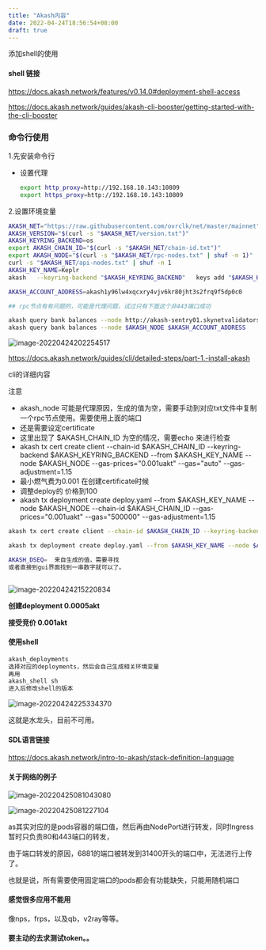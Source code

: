 ```yaml
---
title: "Akash内容"
date: 2022-04-24T18:56:54+08:00
draft: true
---
```


添加shell的使用



#### shell 链接

https://docs.akash.network/features/v0.14.0#deployment-shell-access

https://docs.akash.network/guides/akash-cli-booster/getting-started-with-the-cli-booster



### 命令行使用

1.先安装命令行

+ 设置代理

  ```Bash
  export http_proxy=http://192.168.10.143:10809
  export https_proxy=http://192.168.10.143:10809
  ```

  

2.设置环境变量

```Bash
AKASH_NET="https://raw.githubusercontent.com/ovrclk/net/master/mainnet"
AKASH_VERSION="$(curl -s "$AKASH_NET/version.txt")"
AKASH_KEYRING_BACKEND=os
export AKASH_CHAIN_ID="$(curl -s "$AKASH_NET/chain-id.txt")"
export AKASH_NODE="$(curl -s "$AKASH_NET/rpc-nodes.txt" | shuf -n 1)"
curl -s "$AKASH_NET/api-nodes.txt" | shuf -n 1
AKASH_KEY_NAME=Keplr
akash   --keyring-backend "$AKASH_KEYRING_BACKEND"   keys add "$AKASH_KEY_NAME"   --recover

AKASH_ACCOUNT_ADDRESS=akash1y96lw4xqcxry4vjv6kr80jht3s2frq9f5dp0c0

## rpc节点有有问题的，可能是代理问题，试过只有下面这个非443端口成功

akash query bank balances --node http://akash-sentry01.skynetvalidators.com:26657 akash1y96lw4xqcxry4vjv6kr80jht3s2frq9f5dp0c0
akash query bank balances --node $AKASH_NODE $AKASH_ACCOUNT_ADDRESS
```

![image-20220424202254517](https://res.cloudinary.com/dbzr1zvpf/image/upload/v1650802976/2022/04/020815a228dbbeb9413ef58654ae5021.webp)

https://docs.akash.network/guides/cli/detailed-steps/part-1.-install-akash

cli的详细内容

注意

+ akash_node 可能是代理原因，生成的值为空，需要手动到对应txt文件中复制一个rpc节点使用。需要使用上面的端口
+ 还是需要设定certificate
+ 这里出现了 $AKASH_CHAIN_ID 为空的情况，需要echo 来进行检查
+ akash tx cert create client --chain-id $AKASH_CHAIN_ID --keyring-backend $AKASH_KEYRING_BACKEND --from $AKASH_KEY_NAME --node $AKASH_NODE --gas-prices="0.001uakt" --gas="auto" --gas-adjustment=1.15
+ 最小燃气费为0.001 在创建certificate时候
+ 调整deploy的 价格到100
+ akash tx deployment create deploy.yaml --from $AKASH_KEY_NAME --node $AKASH_NODE --chain-id $AKASH_CHAIN_ID --gas-prices="0.001uakt" --gas="500000" --gas-adjustment=1.15

```Bash
akash tx cert create client --chain-id $AKASH_CHAIN_ID --keyring-backend $AKASH_KEYRING_BACKEND --from $AKASH_KEY_NAME --node $AKASH_NODE --gas-prices="0.001uakt" --gas="auto" --gas-adjustment=1.15

akash tx deployment create deploy.yaml --from $AKASH_KEY_NAME --node $AKASH_NODE --chain-id $AKASH_CHAIN_ID --gas-prices="0.001uakt" --gas="500000" --gas-adjustment=1.15

AKASH_DSEQ=  来自生成的值，需要寻找
或者直接到gui界面找到一串数字就可以了。



```

![image-20220424215220834](https://res.cloudinary.com/dbzr1zvpf/image/upload/v1650808345/2022/04/866f678a1b740bfffcfac464ef62357c.webp)

**创建deployment 0.0005akt**

**接受竞价 0.001akt**



#### 使用shell

```Bash
akash_deployments
选择对应的deployments，然后会自己生成相关环境变量
再用 
akash_shell sh
进入后修改shell的版本

```

![image-20220424225334370](https://res.cloudinary.com/dbzr1zvpf/image/upload/v1650812017/2022/04/6566fddfd8e4fdeeea0e6bc4cad42c7a.webp)

这就是水龙头，目前不可用。

#### SDL语言链接

https://docs.akash.network/intro-to-akash/stack-definition-language

#### 关于网络的例子

![image-20220425081043080](https://res.cloudinary.com/dbzr1zvpf/image/upload/v1650845446/2022/04/96b3a637f319d6cf2dce58c43e401d67.webp)

![image-20220425081227104](https://res.cloudinary.com/dbzr1zvpf/image/upload/v1650845551/2022/04/df1adad91b4f0c39696e88047acd90d5.webp)

as其实对应的是pods容器的端口值，然后再由NodePort进行转发，同时Ingress暂时只负责80和443端口的转发，

由于端口转发的原因，6881的端口被转发到31400开头的端口中，无法进行上传了。

也就是说，所有需要使用固定端口的pods都会有功能缺失，只能用随机端口



#### 感觉很多应用不能用

像nps，frps，以及qb，v2ray等等。



#### 要主动的去求测试token。。

